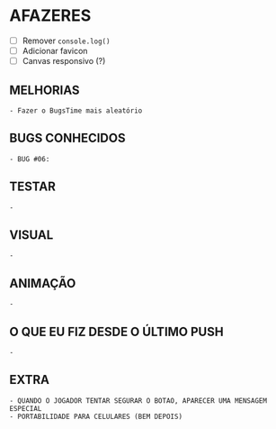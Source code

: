 # AFAZERES

  - [ ] Remover `console.log()`
  - [ ] Adicionar favicon
  - [ ] Canvas responsivo (?)

  ## MELHORIAS

    - Fazer o BugsTime mais aleatório

  ## BUGS CONHECIDOS

    - BUG #06: 

  ## TESTAR

    -

  ## VISUAL

    - 

  ## ANIMAÇÃO

    - 

  ## O QUE EU FIZ DESDE O ÚLTIMO PUSH

    - 

  ## EXTRA

    - QUANDO O JOGADOR TENTAR SEGURAR O BOTAO, APARECER UMA MENSAGEM ESPECIAL
    - PORTABILIDADE PARA CELULARES (BEM DEPOIS)